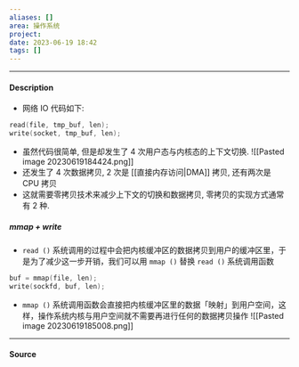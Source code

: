 ```yaml
---
aliases: []
area: 操作系统
project: 
date: 2023-06-19 18:42
tags: []
---
```

---
#### Description
- 网络 IO 代码如下:
```cpp
read(file, tmp_buf, len);
write(socket, tmp_buf, len);
```
- 虽然代码很简单, 但是却发生了 4 次用户态与内核态的上下文切换.
![[Pasted image 20230619184424.png]]
- 还发生了 4 次数据拷贝, 2 次是 [[直接内存访问|DMA]] 拷贝, 还有两次是 CPU 拷贝
- 这就需要零拷贝技术来减少上下文的切换和数据拷贝, 零拷贝的实现方式通常有 2 种.
##### mmap + write
- `read ()` 系统调用的过程中会把内核缓冲区的数据拷贝到用户的缓冲区里，于是为了减少这一步开销，我们可以用 `mmap ()` 替换 `read ()` 系统调用函数
```cpp
buf = mmap(file, len);
write(sockfd, buf, len);
```
- `mmap ()` 系统调用函数会直接把内核缓冲区里的数据「映射」到用户空间，这样，操作系统内核与用户空间就不需要再进行任何的数据拷贝操作
![[Pasted image 20230619185008.png]]




---
#### Source
